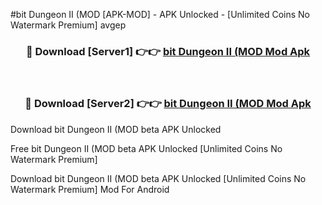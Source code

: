 #bit Dungeon II (MOD [APK-MOD] - APK Unlocked - [Unlimited Coins No Watermark Premium] avgep



<div align="center">

<h3>🔴 Download [Server1] 👉👉 <a href="https://momento.my/?title=bit_Dungeon_II_(MOD">bit Dungeon II (MOD Mod Apk</a></h3><br>

<h3>🔴 Download [Server2] 👉👉 <a href="https://momento.my/?title=bit_Dungeon_II_(MOD">bit Dungeon II (MOD Mod Apk</a></h3>
</div>



Download bit Dungeon II (MOD beta APK Unlocked

Free bit Dungeon II (MOD beta APK Unlocked [Unlimited Coins No Watermark Premium]

Download bit Dungeon II (MOD beta APK Unlocked [Unlimited Coins No Watermark Premium] Mod For Android
